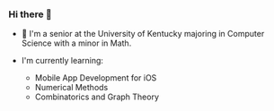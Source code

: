 ### Hi there 👋

- 🌟 I'm a senior at the University of Kentucky majoring in Computer Science with a minor in Math.
  
- I'm currently learning:
  - Mobile App Development for iOS
  - Numerical Methods
  - Combinatorics and Graph Theory
  

<!--
**2024anj/2024anj** is a ✨ _special_ ✨ repository because its `README.md` (this file) appears on your GitHub profile.

Here are some ideas to get you started:

- 🔭 I’m currently working on ...
- 🌱 I’m currently learning ...
- 👯 I’m looking to collaborate on ...
- 🤔 I’m looking for help with ...
- 💬 Ask me about ...
- 📫 How to reach me: ...
- 😄 Pronouns: ...
- ⚡ Fun fact: ...
-->
